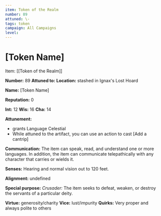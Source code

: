 ```yaml
---
item: Token of the Realm
number: 89
attuned: \-
tags: token
campaign: All Campaigns
level:
---
```

# [Token Name]



Item: [[Token of the Realm]]

**Number:** 89
**Attuned to:** 
**Location:** stashed in Ignax's Lost Hoard

**Name:** [Token Name]

**Reputation:** 0

**Int:** 12
**Wis:** 16
**Cha:** 14

**Attunement:**
* grants Language Celestial
* While attuned to the artifact, you can use an action to cast [Add a cantrip]

**Communication:** The item can speak, read, and understand one or more languages. In addition, the item can communicate telepathically with any character that carries or wields it.

**Senses:** Hearing and normal vision out to 120 feet.

**Alignment:** undefined

**Special purpose:** _Crusader:_ The item seeks to defeat, weaken, or destroy the servants of a particular deity.

**Virtue:** generosity/charity
**Vice:** lust/impurity
**Quirks:** Very proper and always polite to others